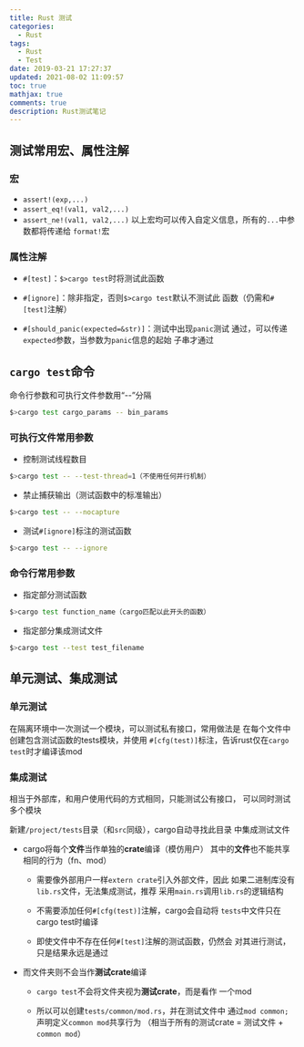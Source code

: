 ```yaml
---
title: Rust 测试
categories:
  - Rust
tags:
  - Rust
  - Test
date: 2019-03-21 17:27:37
updated: 2021-08-02 11:09:57
toc: true
mathjax: true
comments: true
description: Rust测试笔记
---
```


##	测试常用宏、属性注解

###	宏

-	`assert!(exp,...)`
-	`assert_eq!(val1, val2,...)`
-	`assert_ne!(val1, val2,...)`
以上宏均可以传入自定义信息，所有的`...`中参数都将传递给
`format!`宏

###	属性注解

-	`#[test]`：`$>cargo test`时将测试此函数 

-	`#[ignore]`：除非指定，否则`$>cargo test`默认不测试此
	函数（仍需和`#[test]`注解）

-	`#[should_panic(expected=&str)]`：测试中出现`panic`测试
	通过，可以传递`expected`参数，当参数为`panic`信息的起始
	子串才通过

##	`cargo test`命令

命令行参数和可执行文件参数用“--”分隔

```sh
$>cargo test cargo_params -- bin_params 
```

###	可执行文件常用参数

-	控制测试线程数目
```sh
$>cargo test -- --test-thread=1（不使用任何并行机制）
```
-	禁止捕获输出（测试函数中的标准输出）
```sh
$>cargo test -- --nocapture
```
-	测试`#[ignore]`标注的测试函数
```sh
$>cargo test -- --ignore
```

###	命令行常用参数

-	指定部分测试函数
```sh
$>cargo test function_name（cargo匹配以此开头的函数）
```
-	指定部分集成测试文件
```sh
$>cargo test --test test_filename
```

##	单元测试、集成测试

###	单元测试

在隔离环境中一次测试一个模块，可以测试私有接口，常用做法是
在每个文件中创建包含测试函数的tests模块，并使用
`#[cfg(test)]`标注，告诉rust仅在`cargo test`时才编译该mod

###	集成测试

相当于外部库，和用户使用代码的方式相同，只能测试公有接口，
可以同时测试多个模块

新建`/project/tests`目录（和`src`同级），cargo自动寻找此目录
中集成测试文件

-	cargo将每个**文件**当作单独的**crate**编译（模仿用户）
	其中的**文件**也不能共享相同的行为（fn、mod）

	-	需要像外部用户一样`extern crate`引入外部文件，因此
		如果二进制库没有`lib.rs`文件，无法集成测试，推荐
		采用`main.rs`调用`lib.rs`的逻辑结构

	-	不需要添加任何`#[cfg(test)]`注解，cargo会自动将
		`tests`中文件只在cargo test时编译

	-	即使文件中不存在任何`#[test]`注解的测试函数，仍然会
		对其进行测试，只是结果永远是通过

-	而文件夹则不会当作**测试crate**编译

	-	`cargo test`不会将文件夹视为**测试crate**，而是看作
		一个mod

	-	所以可以创建`tests/common/mod.rs`，并在测试文件中
		通过`mod common;`声明定义`common mod`共享行为
		（相当于所有的测试crate = 测试文件 + `common mod`）

